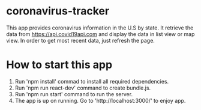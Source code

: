 # coronavirus-tracker
This app provides coronavirus information in the U.S by state. It retrieve the data from https://api.covid19api.com and display the data in list view or map view. In order to get most recent data, just refresh the page.

# How to start this app
1. Run 'npm install' commad to install all required dependencies.
2. Run 'npm run react-dev' command to create bundle.js.
3. Run 'npm run start' command to run the server.
4. The app is up on running. Go to 'http://localhost:3000/' to enjoy app.

